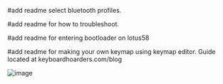 #add readme select bluetooth profiles.  

#add readme for how to troubleshoot.

#add readme for entering bootloader on lotus58  

#add readme for making your own keymap using keymap editor.  Guide located at keyboardhoarders.com/blog


![image](https://github.com/user-attachments/assets/90262ecc-3ee0-44d0-9ae9-97ce17f86a93)
